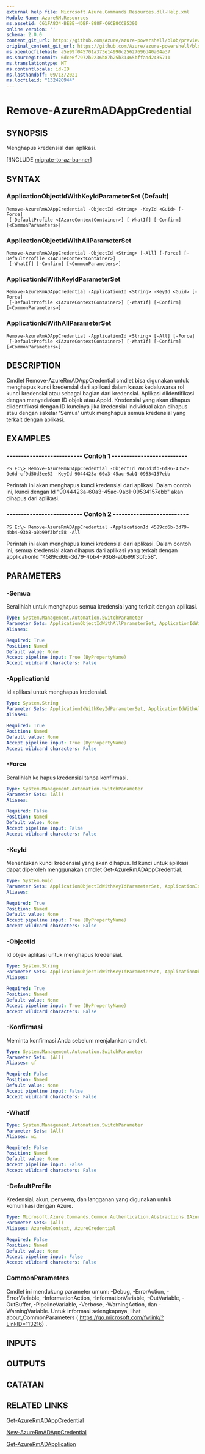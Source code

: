 ```yaml
---
external help file: Microsoft.Azure.Commands.Resources.dll-Help.xml
Module Name: AzureRM.Resources
ms.assetid: C61FA834-BEBE-4DBF-888F-C6CB8CC95390
online version: ''
schema: 2.0.0
content_git_url: https://github.com/Azure/azure-powershell/blob/preview/src/ResourceManager/Resources/Commands.Resources/help/Remove-AzureRmADAppCredential.md
original_content_git_url: https://github.com/Azure/azure-powershell/blob/preview/src/ResourceManager/Resources/Commands.Resources/help/Remove-AzureRmADAppCredential.md
ms.openlocfilehash: a5e99f045701a373e14990c25627696d40a04a37
ms.sourcegitcommit: 6dce6f7972b2236b87b25b31465bffaad2435711
ms.translationtype: MT
ms.contentlocale: id-ID
ms.lasthandoff: 09/13/2021
ms.locfileid: "132420944"
---
```

# Remove-AzureRmADAppCredential

## SYNOPSIS
Menghapus kredensial dari aplikasi.

[!INCLUDE [migrate-to-az-banner](../../includes/migrate-to-az-banner.md)]

## SYNTAX

### ApplicationObjectIdWithKeyIdParameterSet (Default)
```
Remove-AzureRmADAppCredential -ObjectId <String> -KeyId <Guid> [-Force]
 [-DefaultProfile <IAzureContextContainer>] [-WhatIf] [-Confirm] [<CommonParameters>]
```

### ApplicationObjectIdWithAllParameterSet
```
Remove-AzureRmADAppCredential -ObjectId <String> [-All] [-Force] [-DefaultProfile <IAzureContextContainer>]
 [-WhatIf] [-Confirm] [<CommonParameters>]
```

### ApplicationIdWithKeyIdParameterSet
```
Remove-AzureRmADAppCredential -ApplicationId <String> -KeyId <Guid> [-Force]
 [-DefaultProfile <IAzureContextContainer>] [-WhatIf] [-Confirm] [<CommonParameters>]
```

### ApplicationIdWithAllParameterSet
```
Remove-AzureRmADAppCredential -ApplicationId <String> [-All] [-Force]
 [-DefaultProfile <IAzureContextContainer>] [-WhatIf] [-Confirm] [<CommonParameters>]
```

## DESCRIPTION
Cmdlet Remove-AzureRmADAppCredential cmdlet bisa digunakan untuk menghapus kunci kredensial dari aplikasi dalam kasus kedaluwarsa rol kunci kredensial atau sebagai bagian dari kredensial.
Aplikasi diidentifikasi dengan menyediakan ID objek atau AppId.
Kredensial yang akan dihapus diidentifikasi dengan ID kuncinya jika kredensial individual akan dihapus atau dengan sakelar 'Semua' untuk menghapus semua kredensial yang terkait dengan aplikasi.

## EXAMPLES

### -------------------------- Contoh 1 --------------------------
```
PS E:\> Remove-AzureRmADAppCredential -ObjectId 7663d3fb-6f86-4352-9e6d-cf9d50d5ee82 -KeyId 9044423a-60a3-45ac-9ab1-09534157ebb
```

Perintah ini akan menghapus kunci kredensial dari aplikasi.
Dalam contoh ini, kunci dengan Id "9044423a-60a3-45ac-9ab1-09534157ebb" akan dihapus dari aplikasi.

### -------------------------- Contoh 2 --------------------------
```
PS E:\> Remove-AzureRmADAppCredential -ApplicationId 4589cd6b-3d79-4bb4-93b8-a0b99f3bfc58 -All
```

Perintah ini akan menghapus kunci kredensial dari aplikasi.
Dalam contoh ini, semua kredensial akan dihapus dari aplikasi yang terkait dengan applicationId "4589cd6b-3d79-4bb4-93b8-a0b99f3bfc58".

## PARAMETERS

### -Semua
Beralihlah untuk menghapus semua kredensial yang terkait dengan aplikasi.

```yaml
Type: System.Management.Automation.SwitchParameter
Parameter Sets: ApplicationObjectIdWithAllParameterSet, ApplicationIdWithAllParameterSet
Aliases: 

Required: True
Position: Named
Default value: None
Accept pipeline input: True (ByPropertyName)
Accept wildcard characters: False
```

### -ApplicationId
Id aplikasi untuk menghapus kredensial.

```yaml
Type: System.String
Parameter Sets: ApplicationIdWithKeyIdParameterSet, ApplicationIdWithAllParameterSet
Aliases: 

Required: True
Position: Named
Default value: None
Accept pipeline input: True (ByPropertyName)
Accept wildcard characters: False
```

### -Force
Beralihlah ke hapus kredensial tanpa konfirmasi.

```yaml
Type: System.Management.Automation.SwitchParameter
Parameter Sets: (All)
Aliases: 

Required: False
Position: Named
Default value: None
Accept pipeline input: False
Accept wildcard characters: False
```

### -KeyId
Menentukan kunci kredensial yang akan dihapus.
Id kunci untuk aplikasi dapat diperoleh menggunakan cmdlet Get-AzureRmADAppCredential.

```yaml
Type: System.Guid
Parameter Sets: ApplicationObjectIdWithKeyIdParameterSet, ApplicationIdWithKeyIdParameterSet
Aliases: 

Required: True
Position: Named
Default value: None
Accept pipeline input: True (ByPropertyName)
Accept wildcard characters: False
```

### -ObjectId
Id objek aplikasi untuk menghapus kredensial.

```yaml
Type: System.String
Parameter Sets: ApplicationObjectIdWithKeyIdParameterSet, ApplicationObjectIdWithAllParameterSet
Aliases: 

Required: True
Position: Named
Default value: None
Accept pipeline input: True (ByPropertyName)
Accept wildcard characters: False
```

### -Konfirmasi
Meminta konfirmasi Anda sebelum menjalankan cmdlet.

```yaml
Type: System.Management.Automation.SwitchParameter
Parameter Sets: (All)
Aliases: cf

Required: False
Position: Named
Default value: None
Accept pipeline input: False
Accept wildcard characters: False
```

### -WhatIf
```yaml
Type: System.Management.Automation.SwitchParameter
Parameter Sets: (All)
Aliases: wi

Required: False
Position: Named
Default value: None
Accept pipeline input: False
Accept wildcard characters: False
```

### -DefaultProfile
Kredensial, akun, penyewa, dan langganan yang digunakan untuk komunikasi dengan Azure.

```yaml
Type: Microsoft.Azure.Commands.Common.Authentication.Abstractions.IAzureContextContainer
Parameter Sets: (All)
Aliases: AzureRmContext, AzureCredential

Required: False
Position: Named
Default value: None
Accept pipeline input: False
Accept wildcard characters: False
```

### CommonParameters
Cmdlet ini mendukung parameter umum: -Debug, -ErrorAction, -ErrorVariable, -InformationAction, -InformationVariable, -OutVariable, -OutBuffer, -PipelineVariable, -Verbose, -WarningAction, dan -WarningVariable. Untuk informasi selengkapnya, lihat about_CommonParameters ( https://go.microsoft.com/fwlink/?LinkID=113216) .

## INPUTS

## OUTPUTS

## CATATAN

## RELATED LINKS

[Get-AzureRmADAppCredential](./Get-AzureRmADAppCredential.md)

[New-AzureRmADAppCredential](./New-AzureRmADAppCredential.md)

[Get-AzureRmADApplication](./Get-AzureRmADApplication.md)
